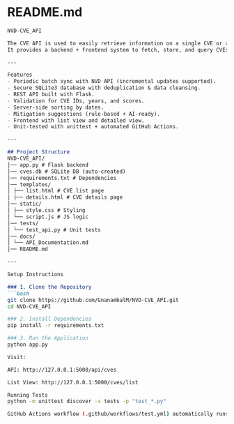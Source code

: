# **README.md**

```markdown
NVD-CVE_API

The CVE API is used to easily retrieve information on a single CVE or a collection of CVE from the NVD. 
It provides a backend + frontend system to fetch, store, and query CVEs (Common Vulnerabilities and Exposures) from the **NVD API**, with features like filtering, validation, server-side sorting, and AI-driven mitigation suggestions.

---

Features
- Periodic batch sync with NVD API (incremental updates supported).
- Secure SQLite3 database with deduplication & data cleansing.
- REST API built with Flask.
- Validation for CVE IDs, years, and scores.
- Server-side sorting by dates.
- Mitigation suggestions (rule-based + AI-ready).
- Frontend with list view and detailed view.
- Unit-tested with unittest + automated GitHub Actions.

---

## Project Structure
NVD-CVE_API/
│── app.py # Flask backend
│── cves.db # SQLite DB (auto-created)
│── requirements.txt # Dependencies
│── templates/
│ ├── list.html # CVE list page
│ ├── details.html # CVE details page
│── static/
│ ├── style.css # Styling
│ └── script.js # JS logic
│── tests/
│ └── test_api.py # Unit tests
│── docs/
│ └── API_Documentation.md
│── README.md

---

Setup Instructions

### 1. Clone the Repository
```bash
git clone https://github.com/GnanambalM/NVD-CVE_API.git
cd NVD-CVE_API

### 2. Install Dependencies
pip install -r requirements.txt

### 3. Run the Application
python app.py

Visit:

API: http://127.0.0.1:5000/api/cves

List View: http://127.0.0.1:5000/cves/list

Running Tests
python -m unittest discover -s tests -p "test_*.py"

GitHub Actions workflow (.github/workflows/test.yml) automatically runs these tests on every push.
